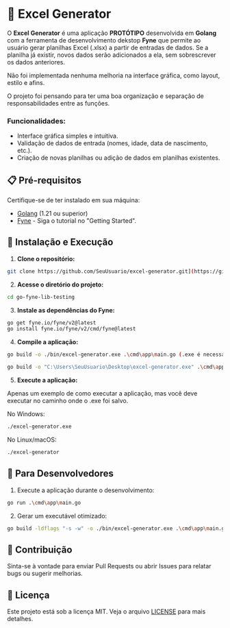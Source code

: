 # 🧮 Excel Generator

O **Excel Generator** é uma aplicação **PROTÓTIPO** desenvolvida em **Golang** com a ferramenta de desenvolvimento dekstop **Fyne** que permite ao usuário gerar planilhas Excel (.xlsx) a partir de entradas de dados. 
Se a planilha já existir, novos dados serão adicionados a ela, sem sobrescrever os dados anteriores.

Não foi implementada nenhuma melhoria na interface gráfica, como layout, estilo e afins.

O projeto foi pensando para ter uma boa organização e separação de responsabilidades entre as funções.

### Funcionalidades:
- Interface gráfica simples e intuitiva.
- Validação de dados de entrada (nomes, idade, data de nascimento, etc.).
- Criação de novas planilhas ou adição de dados em planilhas existentes.

## 📋 Pré-requisitos

Certifique-se de ter instalado em sua máquina:

- [Golang](https://golang.org/dl/) (1.21 ou superior)
- [Fyne](https://developer.fyne.io/) - Siga o tutorial no "Getting Started".

## 🚀 Instalação e Execução

1. **Clone o repositório:**

```bash
git clone https://github.com/SeuUsuario/excel-generator.git](https://github.com/Guizzs26/go-fyne-lib-testing.git)
```

2. **Acesse o diretório do projeto:**

```bash
cd go-fyne-lib-testing
```

3. **Instale as dependências do Fyne:**

```bash
go get fyne.io/fyne/v2@latest
go install fyne.io/fyne/v2/cmd/fyne@latest
```

4. **Compile a aplicação:**

```bash  
go build -o ./bin/excel-generator.exe .\cmd\app\main.go (.exe é necessário no windows).
```

```bash  
go build -o "C:\Users\SeuUsuario\Desktop\excel-generator.exe" .\cmd\app\main.go (Exemplo de geraçao em um diretório qualquer, no caso, a área de trabalho).
```

5. **Execute a aplicação:**

Apenas um exemplo de como executar a aplicação, mas você deve executar no caminho onde o .exe foi salvo.

No Windows:

```bash
./excel-generator.exe
```

No Linux/macOS:

```bash
./excel-generator
```

## 🔨 Para Desenvolvedores

1. Execute a aplicação durante o desenvolvimento:

```bash
go run .\cmd\app\main.go
```

2. Gerar um executável otimizado:

```bash
go build -ldflags "-s -w" -o ./bin/excel-generator.exe .\cmd\app\main.go
```

## 🤝 Contribuição

Sinta-se à vontade para enviar Pull Requests ou abrir Issues para relatar bugs ou sugerir melhorias.

## 📄 Licença

Este projeto está sob a licença MIT. Veja o arquivo [LICENSE](LICENSE) para mais detalhes.

